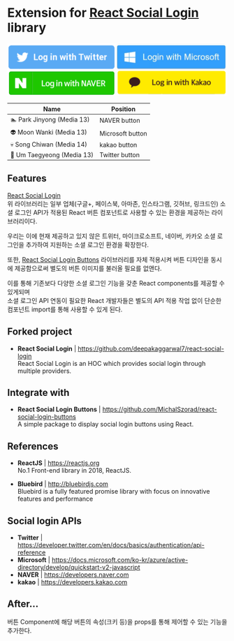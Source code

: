 
# Extension for [React Social Login](https://github.com/deepakaggarwal7/react-social-login) library
![titleimg](/sample.png) 

Name | Position  
---|---
:swimmer: Park Jinyong (Media 13) | NAVER button
:alien: Moon Wanki (Media 13) | Microsoft button
:skull: Song Chiwan (Media 14) | kakao button
:kiss: Um Taegyeong (Media 13) | Twitter button
  
## Features  

[React Social Login](https://github.com/deepakaggarwal7/react-social-login)  
위 라이브러리는 일부 업체(구글+, 페이스북, 아마존, 인스타그램, 깃허브, 링크드인) 소셜 로그인 API가 적용된 React 버튼 컴포넌트로 사용할 수 있는 환경을 제공하는 라이브러리이다.

우리는 이에 현재 제공하고 있지 않은 트위터, 마이크로소프트, 네이버, 카카오 소셜 로그인을 추가하여 지원하는 소셜 로그인 환경을 확장한다.

또한, [React Social Login Buttons](https://github.com/MichalSzorad/react-social-login-buttons) 라이브러리를 자체 적용시켜 버튼 디자인을 동시에 제공함으로써 별도의 버튼 이미지를 불러올 필요를 없앤다.  

이를 통해 기존보다 다양한 소셜 로그인 기능을 갖춘 React components를 제공할 수 있게되며  
소셜 로그인 API 연동이 필요한 React 개발자들은 별도의 API 적용 작업 없이 단순한 컴포넌트 import를 통해 사용할 수 있게 된다.   
  

## Forked project
- **React Social Login** | https://github.com/deepakaggarwal7/react-social-login  
React Social Login is an HOC which provides social login through multiple providers.  

## Integrate with
- **React Social Login Buttons** | https://github.com/MichalSzorad/react-social-login-buttons  
A simple package to display social login buttons using React.  

## References
- **ReactJS** | https://reactjs.org  
No.1 Front-end library in 2018, ReactJS.  

- **Bluebird** | http://bluebirdjs.com  
Bluebird is a fully featured promise library with focus on innovative features and performance    

## Social login APIs
- **Twitter** | https://developer.twitter.com/en/docs/basics/authentication/api-reference  
- **Microsoft** | https://docs.microsoft.com/ko-kr/azure/active-directory/develop/quickstart-v2-javascript  
- **NAVER** | https://developers.naver.com  
- **kakao** | https://developers.kakao.com  

## After...
버튼 Component에 해당 버튼의 속성(크키 등)을 props를 통해 제어할 수 있는 기능을 추가한다.